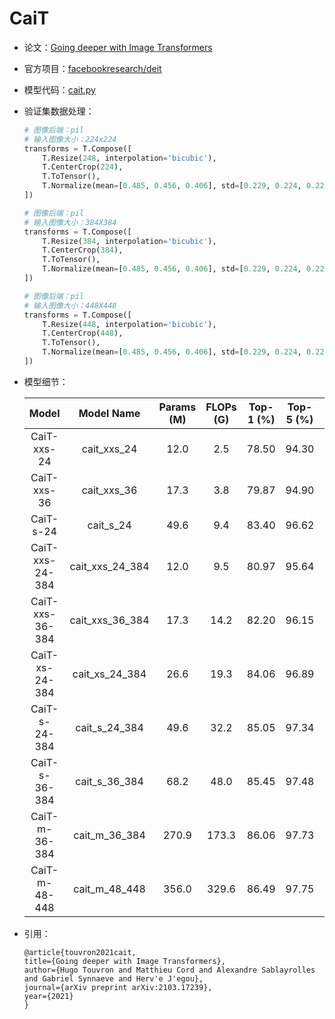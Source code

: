 # CaiT
* 论文：[Going deeper with Image Transformers](https://arxiv.org/abs/2103.17239)
* 官方项目：[facebookresearch/deit](https://github.com/facebookresearch/deit)
* 模型代码：[cait.py](../../../ppim/models/cait.py)
* 验证集数据处理：

    ```python
    # 图像后端：pil
    # 输入图像大小：224x224
    transforms = T.Compose([
        T.Resize(248, interpolation='bicubic'),
        T.CenterCrop(224),
        T.ToTensor(),
        T.Normalize(mean=[0.485, 0.456, 0.406], std=[0.229, 0.224, 0.225])
    ])

    # 图像后端：pil
    # 输入图像大小：384X384
    transforms = T.Compose([
        T.Resize(384, interpolation='bicubic'),
        T.CenterCrop(384),
        T.ToTensor(),
        T.Normalize(mean=[0.485, 0.456, 0.406], std=[0.229, 0.224, 0.225])
    ])

    # 图像后端：pil
    # 输入图像大小：448X448
    transforms = T.Compose([
        T.Resize(448, interpolation='bicubic'),
        T.CenterCrop(448),
        T.ToTensor(),
        T.Normalize(mean=[0.485, 0.456, 0.406], std=[0.229, 0.224, 0.225])
    ])
    ```

* 模型细节：

    |         Model           |       Model Name        | Params (M) | FLOPs (G) | Top-1 (%) | Top-5 (%) |          Pretrained Model        |
    |:-----------------------:|:-----------------------:|:----------:|:---------:|:---------:|:---------:|:--------------------------------:|
    | CaiT-xxs-24             |  cait_xxs_24            | 12.0       |  2.5      | 78.50     |  94.30    | [Download][cait_xxs_24]          |
    | CaiT-xxs-36             |  cait_xxs_36            | 17.3       |  3.8      | 79.87     |  94.90    | [Download][cait_xxs_36]          |
    | CaiT-s-24               |  cait_s_24              | 49.6       |  9.4      | 83.40     |  96.62    | [Download][cait_s_24]            |
    | CaiT-xxs-24-384         |  cait_xxs_24_384        | 12.0       |  9.5      | 80.97     |  95.64    | [Download][cait_xxs_24_384]      |
    | CaiT-xxs-36-384         |  cait_xxs_36_384        | 17.3       | 14.2      | 82.20     |  96.15    | [Download][cait_xxs_36_384]      |
    | CaiT-xs-24-384          |  cait_xs_24_384         | 26.6       | 19.3      | 84.06     |  96.89    | [Download][cait_xs_24_384]       |
    | CaiT-s-24-384           |  cait_s_24_384          | 49.6       | 32.2      | 85.05     |  97.34    | [Download][cait_s_24_384]        |
    | CaiT-s-36-384           |  cait_s_36_384          | 68.2       | 48.0      | 85.45     |  97.48    | [Download][cait_s_36_384]        |
    | CaiT-m-36-384           |  cait_m_36_384          | 270.9      | 173.3     | 86.06     |  97.73    | [Download][cait_m_36_384]        |
    | CaiT-m-48-448           |  cait_m_48_448          | 356.0      | 329.6     | 86.49     |  97.75    | [Download][cait_m_48_448]        |


[cait_xxs_24]:https://bj.bcebos.com/v1/ai-studio-online/f104732e10e64c48b2848a78b7fa5db45d27a8eed0754c04b367d0708e7242ea?responseContentDisposition=attachment%3B%20filename%3DCaiT_XXS24_224.pdparams
[cait_xxs_36]:https://bj.bcebos.com/v1/ai-studio-online/af39ff4c2d6a48faa6dfb901b4fc1de4ae082d767bdc4deb824ae3b600823f1e?responseContentDisposition=attachment%3B%20filename%3DCaiT_XXS36_224.pdparams
[cait_s_24]:https://bj.bcebos.com/v1/ai-studio-online/4ecc9cecc89d43cbacf68a0ba14d58a1c9311cc86da3426ab5674fd79827a89a?responseContentDisposition=attachment%3B%20filename%3DCaiT_S24_224.pdparams
[cait_xxs_24_384]:https://bj.bcebos.com/v1/ai-studio-online/0e3615fb421a4301b08fcd675e063a101f4962bad59649f498912123aa0454a4?responseContentDisposition=attachment%3B%20filename%3DCaiT_XXS24_384.pdparams
[cait_xxs_36_384]:https://bj.bcebos.com/v1/ai-studio-online/b9f2db8a9c1c43ed971ea4779361c213512ef4c25b664216ab151b6ea60260a7?responseContentDisposition=attachment%3B%20filename%3DCaiT_XXS36_384.pdparams
[cait_xs_24_384]:https://bj.bcebos.com/v1/ai-studio-online/b36139e3caa4427eaaf51aa6de33c8b21f209eef97a44aacb4ec4fe136f93d85?responseContentDisposition=attachment%3B%20filename%3DCaiT_XS24_384.pdparams
[cait_s_24_384]:https://bj.bcebos.com/v1/ai-studio-online/4f57d1db346e435ebb81567399668d6181f054353f6c47e89e9f109b33d724c1?responseContentDisposition=attachment%3B%20filename%3DCaiT_S24_384.pdparams
[cait_s_36_384]:https://bj.bcebos.com/v1/ai-studio-online/445e36df9ec54b23a348bf977b81d92c6f54b31fb28b454d8742e056f99e6417?responseContentDisposition=attachment%3B%20filename%3DCaiT_S36_384.pdparams
[cait_m_36_384]:https://bj.bcebos.com/v1/ai-studio-online/4c73e395068747b9b5c8cdafc3d1b6122a7ed94e6e74481e836eb38c8c46a6eb?responseContentDisposition=attachment%3B%20filename%3DCaiT_M36_384.pdparams
[cait_m_48_448]:https://bj.bcebos.com/v1/ai-studio-online/70515fadc26f48d4b98b33304d8de7c7b955086688324aec8100e5df8a66b15d?responseContentDisposition=attachment%3B%20filename%3DCaiT_M48_448.pdparams


* 引用：

    ```
    @article{touvron2021cait,
    title={Going deeper with Image Transformers},
    author={Hugo Touvron and Matthieu Cord and Alexandre Sablayrolles and Gabriel Synnaeve and Herv'e J'egou},
    journal={arXiv preprint arXiv:2103.17239},
    year={2021}
    }
    ```

